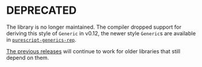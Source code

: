 # DEPRECATED

The library is no longer maintained. The compiler dropped support for deriving this style of `Generic` in v0.12, the newer style `Generic`s are available in [`purescript-generics-rep`](https://github.com/purescript/purescript-generics-rep).

[The previous releases](https://github.com/purescript-deprecated/purescript-generics/releases) will continue to work for older libraries that still depend on them.
